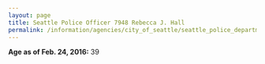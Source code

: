 ```yaml
---
layout: page
title: Seattle Police Officer 7948 Rebecca J. Hall
permalink: /information/agencies/city_of_seattle/seattle_police_department/copbook/7948/
---
```


**Age as of Feb. 24, 2016:** 39
